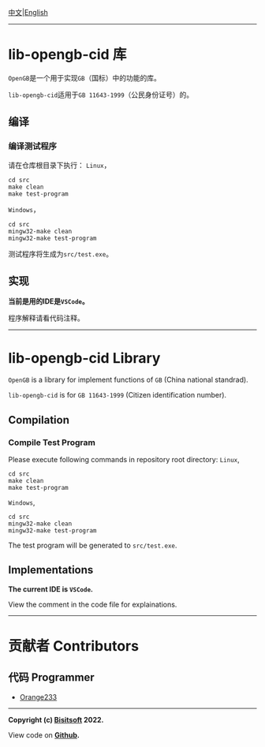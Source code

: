 [中文](#lib-opengb-cid-库)|[English](#lib-opengb-cid-library)

---

# lib-opengb-cid 库

`OpenGB`是一个用于实现`GB`（国标）中的功能的库。

`lib-opengb-cid`适用于`GB 11643-1999`（公民身份证号）的。

## 编译

### 编译测试程序

请在仓库根目录下执行：
`Linux`，
```
cd src
make clean
make test-program
```
`Windows`，
```
cd src
mingw32-make clean
mingw32-make test-program
```

测试程序将生成为`src/test.exe`。

## 实现

**当前是用的IDE是`VSCode`。**

<!--[库解释](./doc/zh-CN/lib-explain.md)-->
程序解释请看代码注释。

---

# lib-opengb-cid Library

`OpenGB` is a library for implement functions of `GB` (China national standrad).

`lib-opengb-cid` is for `GB 11643-1999` (Citizen identification number).

## Compilation

### Compile Test Program

Please execute following commands in repository root directory:
`Linux`,
```
cd src
make clean
make test-program
```
`Windows`,
```
cd src
mingw32-make clean
mingw32-make test-program
```

The test program will be generated to `src/test.exe`.

## Implementations

**The current IDE is `VSCode`.**

<!--[Library Explainations](./doc/en-US/lib-explain.md)-->
View the comment in the code file for explainations.

---

# 贡献者 Contributors

## 代码 Programmer
* [Orange233](https://github.com/Orange23333)

---

**Copyright (c) [Bisitsoft](https://www.ourorangenet.com) 2022.**

View code on **[Github](https://github.com/Bisitsoft/lib-opengb-cid).**